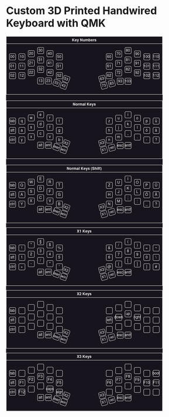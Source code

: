 # Custom 3D Printed Handwired Keyboard with QMK <br>

![übersicht](https://github.com/elixs-de/elixs_keyboard/blob/main/keyboard.drawio.png)
